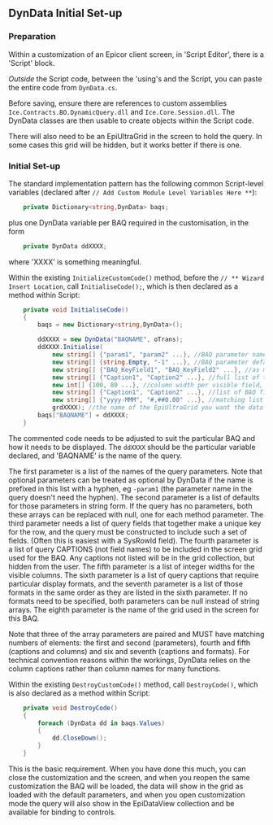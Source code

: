 ## DynData Initial Set-up

### Preparation

Within a customization of an Epicor client screen, in 'Script Editor', there is a 'Script' block.

*Outside* the Script code, between the 'using's and the Script, you can paste the entire code from `DynData.cs`.

Before saving, ensure there are references to custom assemblies `Ice.Contracts.BO.DynamicQuery.dll` and `Ice.Core.Session.dll`. The DynData classes are then usable to create objects within the Script code.

There will also need to be an EpiUltraGrid in the screen to hold the query. In some cases this grid will be hidden, but it works better if there is one.

### Initial Set-up

The standard implementation pattern has the following common Script-level variables (declared after `// Add Custom Module Level Variables Here **`):

```c#
    private Dictionary<string,DynData> baqs;
```

plus one DynData variable per BAQ required in the customisation, in the form

```c#
    private DynData ddXXXX;
```

where 'XXXX' is something meaningful.

Within the existing `InitializeCustomCode()` method, before the `// ** Wizard Insert Location`, call `InitialiseCode();`, which is then declared as a method within Script:

```c#
    private void InitialiseCode() 
    { 
        baqs = new Dictionary<string,DynData>(); 

        ddXXXX = new DynData("BAQNAME", oTrans); 
        ddXXXX.Initialise( 
            new string[] {"param1", "param2" ...}, //BAQ parameter names, or this line null if no parameters 
            new string[] {string.Empty, "-1" ...}, //BAQ parameter defaults, one for each parameter in the same order, or null if none 
            new string[] {"BAQ_KeyField1", "BAQ_KeyField2" ...}, //as many field identifiers as needed for a unique row reference 
            new string[] {"Caption1", "Caption2" ...}, //full list of the BAQ field CAPTIONS that need to be visible in a grid 
            new int[] {100, 80 ...}, //column width per visible field, one for each in the above string array 
            new string[] {"Caption1", "Caption2" ...}, //list of BAQ field captions that need special formating, or null if none 
            new string[] {"yyyy-MMM", "#,##0.00" ...}, //matching list of format strings to the above 
            grdXXXX); //the name of the EpiUltraGrid you want the data to appear in 
        baqs["BAQNAME"] = ddXXXX; 
    } 
```

The commented code needs to be adjusted to suit the particular BAQ and how it needs to be displayed. The `ddXXXX` should be the particular variable declared, and 'BAQNAME' is the name of the query.

The first parameter is a list of the names of the query parameters. Note that optional parameters can be treated as optional by DynData if the name is prefixed in this list with a hyphen, eg `-param1` (the parameter name in the query doesn't need the hyphen). The second parameter is a list of defaults for those parameters in string form. If the query has no parameters, both these arrays can be replaced with null, one for each method parameter.
The third parameter needs a list of query fields that together make a unique key for the row, and the query must be constructed to include such a set of fields. (Often this is easiest with a SysRowId field).
The fourth parameter is a list of query CAPTIONS (not field names) to be included in the screen grid used for the BAQ. Any captions not listed will be in the grid collection, but hidden from the user. The fifth parameter is a list of integer widths for the visible columns.
The sixth parameter is a list of query captions that require particular display formats, and the seventh parameter is a list of those formats in the same order as they are listed in the sixth parameter. If no formats need to be specified, both parameters can be null instead of string arrays.
The eighth parameter is the name of the grid used in the screen for this BAQ.

Note that three of the array parameters are paired and MUST have matching numbers of elements: the first and second (parameters), fourth and fifth (captions and columns) and six and seventh (captions and formats). For technical convention reasons within the workings, DynData relies on the column captions rather than column names for many functions.

Within the existing `DestroyCustomCode()` method, call `DestroyCode()`, which is also declared as a method within Script:

```c#
    private void DestroyCode() 
    { 
        foreach (DynData dd in baqs.Values) 
        { 
            dd.CloseDown(); 
        } 
    } 
```

This is the basic requirement. When you have done this much, you can close the customization and the screen, and when you reopen the same customization the BAQ will be loaded, the data will show in the grid as loaded with the default parameters, and when you open customization mode the query will also show in the EpiDataView collection and be available for binding to controls.
